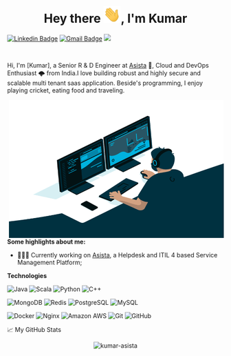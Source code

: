 <h1 align="center">Hey there <img src="Hi.gif" width="40px" />, I'm Kumar</h1>

[![Linkedin Badge](https://img.shields.io/badge/-kumar-blue?style=flat-square&logo=Linkedin&logoColor=white&link=https://www.linkedin.com/in/kumar-dhandapani-98446288/)](https://www.linkedin.com/in/kumar-dhandapani-98446288/)
[![Gmail Badge](https://img.shields.io/badge/-kumar-c14438?style=flat-square&logo=Gmail&logoColor=white&link=mailto:contactidkumar@gmail.com)](mailto:contactidkumar@gmail.com)
![](https://visitor-badge.glitch.me/badge?page_id=kumar-asista)

<br />

Hi, I'm [Kumar], a Senior R & D Engineer at [Asista](https://asista.com) 🚀, Cloud and DevOps Enthusiast 🌩 from India.I love building robust and highly secure and scalable multi tenant saas application. Beside's programming, I enjoy playing cricket, eating food and traveling.

  <img align="right" alt="GIF" src="code.gif" width="500" height="320" />
  
**Some highlights about me:**

- 👨🏽‍💻 Currently working on [Asista](https://asista.com), a Helpdesk and ITIL 4 based Service Management Platform;

**Technologies**  

![Java](https://img.shields.io/badge/-Java-black?style=flat-square&logo=java)
![Scala](https://img.shields.io/badge/-Scala-black?style=flat-square&logo=Scala)
![Python](https://img.shields.io/badge/-Python-black?style=flat-square&logo=Python)
![C++](https://img.shields.io/badge/-C++-00599C?style=flat-square&logo=c)

![MongoDB](https://img.shields.io/badge/-MongoDB-black?style=flat-square&logo=mongodb)
![Redis](https://img.shields.io/badge/-Redis-black?style=flat-square&logo=Redis)
![PostgreSQL](https://img.shields.io/badge/-PostgreSQL-336791?style=flat-square&logo=postgresql)
![MySQL](https://img.shields.io/badge/-MySQL-black?style=flat-square&logo=mysql)


![Docker](https://img.shields.io/badge/-Docker-black?style=flat-square&logo=docker)
![Nginx](https://img.shields.io/badge/-Nginx-black?style=flat-square&logo=nginx)
![Amazon AWS](https://img.shields.io/badge/Amazon%20AWS-232F3E?style=flat-square&logo=amazon-aws)
![Git](https://img.shields.io/badge/-Git-black?style=flat-square&logo=git)
![GitHub](https://img.shields.io/badge/-GitHub-181717?style=flat-square&logo=github)



📈 My GitHub Stats

<p align="center"> <img src="https://github-readme-stats.vercel.app/api?username=kumar-asista&count_private=true&show_icons=true&theme=gotham" alt="kumar-asista" />

